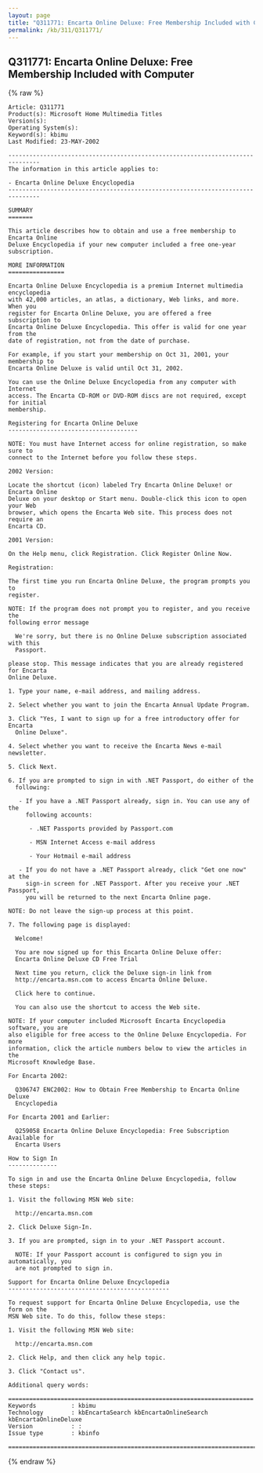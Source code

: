 ```yaml
---
layout: page
title: "Q311771: Encarta Online Deluxe: Free Membership Included with Computer"
permalink: /kb/311/Q311771/
---
```


## Q311771: Encarta Online Deluxe: Free Membership Included with Computer

{% raw %}

	Article: Q311771
	Product(s): Microsoft Home Multimedia Titles
	Version(s): 
	Operating System(s): 
	Keyword(s): kbimu
	Last Modified: 23-MAY-2002
	
	-------------------------------------------------------------------------------
	The information in this article applies to:
	
	- Encarta Online Deluxe Encyclopedia 
	-------------------------------------------------------------------------------
	
	SUMMARY
	=======
	
	This article describes how to obtain and use a free membership to Encarta Online
	Deluxe Encyclopedia if your new computer included a free one-year subscription.
	
	MORE INFORMATION
	================
	
	Encarta Online Deluxe Encyclopedia is a premium Internet multimedia encyclopedia
	with 42,000 articles, an atlas, a dictionary, Web links, and more. When you
	register for Encarta Online Deluxe, you are offered a free subscription to
	Encarta Online Deluxe Encyclopedia. This offer is valid for one year from the
	date of registration, not from the date of purchase.
	
	For example, if you start your membership on Oct 31, 2001, your membership to
	Encarta Online Deluxe is valid until Oct 31, 2002.
	
	You can use the Online Deluxe Encyclopedia from any computer with Internet
	access. The Encarta CD-ROM or DVD-ROM discs are not required, except for initial
	membership.
	
	Registering for Encarta Online Deluxe
	-------------------------------------
	
	NOTE: You must have Internet access for online registration, so make sure to
	connect to the Internet before you follow these steps.
	
	2002 Version:
	
	Locate the shortcut (icon) labeled Try Encarta Online Deluxe! or Encarta Online
	Deluxe on your desktop or Start menu. Double-click this icon to open your Web
	browser, which opens the Encarta Web site. This process does not require an
	Encarta CD.
	
	2001 Version:
	
	On the Help menu, click Registration. Click Register Online Now.
	
	Registration:
	
	The first time you run Encarta Online Deluxe, the program prompts you to
	register.
	
	NOTE: If the program does not prompt you to register, and you receive the
	following error message
	
	  We're sorry, but there is no Online Deluxe subscription associated with this
	  Passport.
	
	please stop. This message indicates that you are already registered for Encarta
	Online Deluxe.
	
	1. Type your name, e-mail address, and mailing address.
	
	2. Select whether you want to join the Encarta Annual Update Program.
	
	3. Click "Yes, I want to sign up for a free introductory offer for Encarta
	  Online Deluxe".
	
	4. Select whether you want to receive the Encarta News e-mail newsletter.
	
	5. Click Next.
	
	6. If you are prompted to sign in with .NET Passport, do either of the
	  following:
	
	   - If you have a .NET Passport already, sign in. You can use any of the
	     following accounts:
	
	      - .NET Passports provided by Passport.com
	
	      - MSN Internet Access e-mail address
	
	      - Your Hotmail e-mail address
	
	   - If you do not have a .NET Passport already, click "Get one now" at the
	     sign-in screen for .NET Passport. After you receive your .NET Passport,
	     you will be returned to the next Encarta Online page.
	
	NOTE: Do not leave the sign-up process at this point.
	
	7. The following page is displayed:
	
	  Welcome!
	
	  You are now signed up for this Encarta Online Deluxe offer:
	  Encarta Online Deluxe CD Free Trial 
	
	  Next time you return, click the Deluxe sign-in link from
	  http://encarta.msn.com to access Encarta Online Deluxe. 
	
	  Click here to continue.
	
	  You can also use the shortcut to access the Web site.
	
	NOTE: If your computer included Microsoft Encarta Encyclopedia software, you are
	also eligible for free access to the Online Deluxe Encyclopedia. For more
	information, click the article numbers below to view the articles in the
	Microsoft Knowledge Base.
	
	For Encarta 2002:
	
	  Q306747 ENC2002: How to Obtain Free Membership to Encarta Online Deluxe
	  Encyclopedia
	
	For Encarta 2001 and Earlier:
	
	  Q259058 Encarta Online Deluxe Encyclopedia: Free Subscription Available for
	  Encarta Users
	
	How to Sign In
	--------------
	
	To sign in and use the Encarta Online Deluxe Encyclopedia, follow these steps:
	
	1. Visit the following MSN Web site:
	
	  http://encarta.msn.com
	
	2. Click Deluxe Sign-In.
	
	3. If you are prompted, sign in to your .NET Passport account.
	
	  NOTE: If your Passport account is configured to sign you in automatically, you
	  are not prompted to sign in.
	
	Support for Encarta Online Deluxe Encyclopedia
	----------------------------------------------
	
	To request support for Encarta Online Deluxe Encyclopedia, use the form on the
	MSN Web site. To do this, follow these steps:
	
	1. Visit the following MSN Web site:
	
	  http://encarta.msn.com
	
	2. Click Help, and then click any help topic.
	
	3. Click "Contact us".
	
	Additional query words:
	
	======================================================================
	Keywords          : kbimu 
	Technology        : kbEncartaSearch kbEncartaOnlineSearch kbEncartaOnlineDeluxe
	Version           : :
	Issue type        : kbinfo
	
	=============================================================================
	

{% endraw %}
